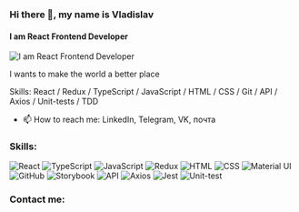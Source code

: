 ### Hi there 👋, my name is Vladislav
#### I am React Frontend Developer
![I am React Frontend Developer ](https://media.proglib.io/wp-uploads/2017/12/React.jpg)

I wants to make the world a better place

Skills:  React / Redux / TypeScript / JavaScript / HTML / CSS / Git / API / Axios / Unit-tests / TDD

- 📫 How to reach me: LinkedIn, Telegram, VK, почта
### Skills:
![React](https://img.shields.io/badge/-react-282C34?style=for-the-badge&logo=react)
![TypeScript](https://img.shields.io/badge/-typescript-282C34?style=for-the-badge&logo=typescript)
![JavaScript](https://img.shields.io/badge/-javascript-282C34?style=for-the-badge&logo=javascript)
![Redux](https://img.shields.io/badge/-redux-282C34?style=for-the-badge&logo=redux&logoColor=6F3FB3)
![HTML](https://img.shields.io/badge/-html5-282C34?style=for-the-badge&logo=html5)
![CSS](https://img.shields.io/badge/-css3-282C34?style=for-the-badge&logo=css3&logoColor=3296D0)
![Material UI](https://img.shields.io/badge/-material_ui-282C34?style=for-the-badge&logo)
![GitHub](https://img.shields.io/badge/-github-282C34?style=for-the-badge&logo=github)
![Storybook](https://img.shields.io/badge/-Storybook-282C34?style=for-the-badge&logo=Storybook)
![API](https://img.shields.io/badge/-rest_api-282C34?style=for-the-badge&logo)
![Axios](https://img.shields.io/badge/-axios-282C34?style=for-the-badge&logo)
![Jest](https://img.shields.io/badge/-jest-282C34?style=for-the-badge&logo=jest)
![Unit-test](https://img.shields.io/badge/-unit_tests-282C34?style=for-the-badge&logo)


### Contact me:

[//]: # ([![LinkedIn]&#40;https://github.com/manchikooo/manchikooo/blob/main/common/linkedin.png&#41;]&#40;https://www.linkedin.com/in/vladislav-izhelya&#41;  [<img src='https://cdn.jsdelivr.net/npm/simple-icons@3.0.1/icons/instagram.svg' alt='instagram' height='40'>]&#40;https://www.instagram.com/manchikooo/&#41;  [<img src='https://cdn.jsdelivr.net/npm/simple-icons@3.0.1/icons/telegram.svg' alt='telegram' height='40'>]&#40;https://t.me/izhelich&#41;)

